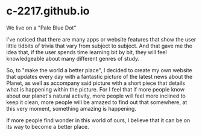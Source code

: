 # c-2217.github.io
We live on a "Pale Blue Dot"

I've noticed that there are many apps or website features that show the user little tidbits of trivia that vary from subject to subject. And that gave me the idea that, if the user spends time learning bit by bit, they will feel knowledgeable about many different genres of study.

So, to "make the world a better place", I decided to create my own website that updates every day with a fantastic picture of the latest news about the Planet, as well as accompany said picture with a short piece that details what is happening within the picture. For I feel that if more people know about our planet's natural activity, more people will feel more inclined to keep it clean, more people will be amazed to find out that somewhere, at this very moment, something amazing is happening.

If more people find wonder in this world of ours, I believe that it can be on its way to become a better place.
